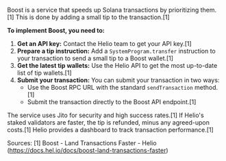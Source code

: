 Boost is a service that speeds up Solana transactions by prioritizing them.[1] This is done by adding a small tip to the transaction.[1]

**To implement Boost, you need to:**

1.  **Get an API key:** Contact the Helio team to get your API key.[1]
2.  **Prepare a tip instruction:** Add a `SystemProgram.transfer` instruction to your transaction to send a small tip to a Boost wallet.[1]
3.  **Get the latest tip wallets:** Use the Helio API to get the most up-to-date list of tip wallets.[1]
4.  **Submit your transaction:** You can submit your transaction in two ways:
    *   Use the Boost RPC URL with the standard `sendTransaction` method.[1]
    *   Submit the transaction directly to the Boost API endpoint.[1]

The service uses Jito for security and high success rates.[1] If Helio's staked validators are faster, the tip is refunded, minus any agreed-upon costs.[1] Helio provides a dashboard to track transaction performance.[1]

Sources:
[1] Boost - Land Transactions Faster - Helio (https://docs.hel.io/docs/boost-land-transactions-faster)